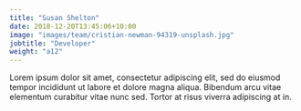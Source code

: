 ```yaml
---
title: "Susan Shelton"
date: 2018-12-20T13:45:06+10:00
image: "images/team/cristian-newman-94319-unsplash.jpg"
jobtitle: "Developer"
weight: "a12"
---
```


Lorem ipsum dolor sit amet, consectetur adipiscing elit, sed do eiusmod tempor incididunt ut labore et dolore magna aliqua. Bibendum arcu vitae elementum curabitur vitae nunc sed. Tortor at risus viverra adipiscing at in.
